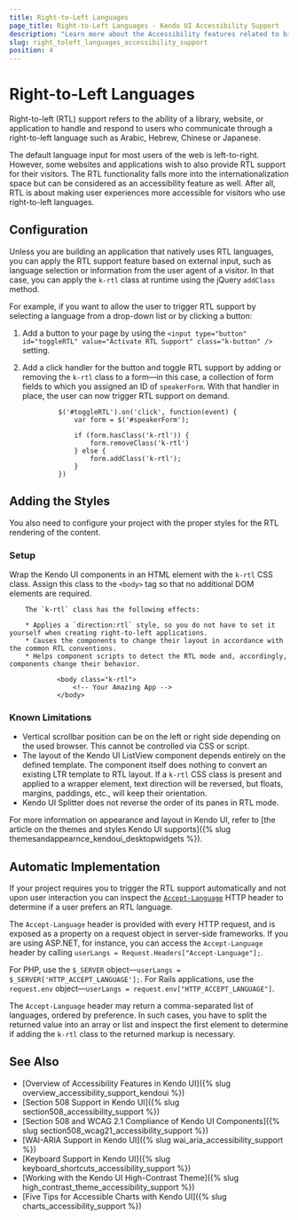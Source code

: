 ```yaml
---
title: Right-to-Left Languages
page_title: Right-to-Left Languages - Kendo UI Accessibility Support
description: "Learn more about the Accessibility features related to bidirectional languages, supported by Kendo UI controls."
slug: right_toleft_languages_accessibility_support
position: 4
---
```


# Right-to-Left Languages

Right-to-left (RTL) support refers to the ability of a library, website, or application to handle and respond to users who communicate through a right-to-left language such as Arabic, Hebrew, Chinese or Japanese.

The default language input for most users of the web is left-to-right. However, some websites and applications wish to also provide RTL support for their visitors. The RTL functionality falls more into the internationalization space but can be considered as an accessibility feature as well. After all, RTL is about making user experiences more accessible for visitors who use right-to-left languages.

## Configuration

Unless you are building an application that natively uses RTL languages, you can apply the RTL support feature based on external input, such as language selection or information from the user agent of a visitor. In that case, you can apply the `k-rtl` class at runtime using the jQuery `addClass` method.

For example, if you want to allow the user to trigger RTL support by selecting a language from a drop-down list or by clicking a button:

1. Add a button to your page by using the `<input type="button" id="toggleRTL" value="Activate RTL Support" class="k-button" />` setting.
1. Add a click handler for the button and toggle RTL support by adding or removing the `k-rtl` class to a form&mdash;in this case, a collection of form fields to which you assigned an ID of `speakerForm`. With that handler in place, the user can now trigger RTL support on demand.

				$('#toggleRTL').on('click', function(event) {
					var form = $('#speakerForm');

					if (form.hasClass('k-rtl')) {
						form.removeClass('k-rtl')
					} else {
						form.addClass('k-rtl');
					}
				})

## Adding the Styles

You also need to configure your project with the proper styles for the RTL rendering of the content.

### Setup

Wrap the Kendo UI components in an HTML element with the `k-rtl` CSS class. Assign this class to the `<body>` tag so that no additional DOM elements are required.

		The `k-rtl` class has the following effects:

		* Applies a `direction:rtl` style, so you do not have to set it yourself when creating right-to-left applications.
		* Causes the components to change their layout in accordance with the common RTL conventions. 
		* Helps component scripts to detect the RTL mode and, accordingly, components change their behavior.

				<body class="k-rtl">
					<!-- Your Amazing App -->
				</body>

### Known Limitations

* Vertical scrollbar position can be on the left or right side depending on the used browser. This cannot be controlled via CSS or script.
* The layout of the Kendo UI ListView component depends entirely on the defined template. The component itself does nothing to convert an existing LTR template to RTL layout. If a `k-rtl` CSS class is present and applied to a wrapper element, text direction will be reversed, but floats, margins, paddings, etc., will keep their orientation.
* Kendo UI Splitter does not reverse the order of its panes in RTL mode.

For more information on appearance and layout in Kendo UI, refer to [the article on the themes and styles Kendo UI supports]({% slug themesandappearnce_kendoui_desktopwidgets %}).

## Automatic Implementation

If your project requires you to trigger the RTL support automatically and not upon user interaction you can inspect the [`Accept-Language`](https://www.w3.org/Protocols/rfc2616/rfc2616-sec14.html#sec14.4) HTTP header to determine if a user prefers an RTL language.

The `Accept-Language` header is provided with every HTTP request, and is exposed as a property on a request object in server-side frameworks. If you are using ASP.NET, for instance, you can access the `Accept-Language` header by calling `userLangs = Request.Headers["Accept-Language"];`.

For PHP, use the `$_SERVER` object&mdash;`userLangs = $_SERVER['HTTP_ACCEPT_LANGUAGE'];`. For Rails applications, use the `request.env` object&mdash;`userLangs = request.env["HTTP_ACCEPT_LANGUAGE"]`.

The `Accept-Language` header may return a comma-separated list of languages, ordered by preference. In such cases, you have to split the returned value into an array or list and inspect the first element to determine if adding the `k-rtl` class to the returned markup is necessary.

## See Also

* [Overview of Accessibility Features in Kendo UI]({% slug overview_accessibility_support_kendoui %})
* [Section 508 Support in Kendo UI]({% slug section508_accessibility_support %})
* [Section 508 and WCAG 2.1 Compliance of Kendo UI Components]({% slug section508_wcag21_accessibility_support %})
* [WAI-ARIA Support in Kendo UI]({% slug wai_aria_accessibility_support %})
* [Keyboard Support in Kendo UI]({% slug keyboard_shortcuts_accessibility_support %})
* [Working with the Kendo UI High-Contrast Theme]({% slug high_contrast_theme_accessibility_support %})
* [Five Tips for Accessible Charts with Kendo UI]({% slug charts_accessibility_support %})
